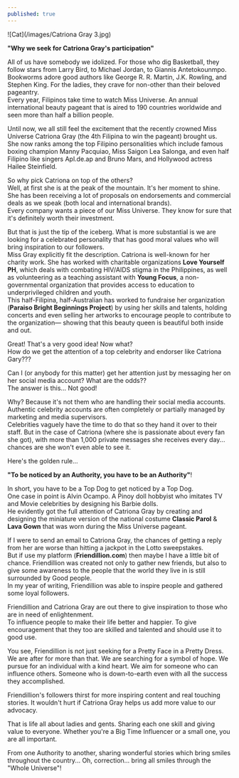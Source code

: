 ```yaml
---
published: true
---
```

![Cat](/images/Catriona Gray 3.jpg)

**"Why we seek for Catriona Gray's participation"**

All of us have somebody we idolized. For those who dig Basketball, they follow stars from Larry Bird, to Michael Jordan, to Giannis Antetokounmpo.   
Bookworms adore good authors like George R. R. Martin, J.K. Rowling, and Stephen King.
For the ladies, they crave for non-other than their beloved pageantry.   
Every year, Filipinos take time to watch Miss Universe. 
An annual international beauty pageant that is aired to 190 countries worldwide and seen more than half a billion people.  

Until now, we all still feel the excitement that the recently crowned Miss Universe Catriona Gray (the 4th Filipina to win the pageant) brought us.   
She now ranks among the top Filipino personalities which include famous boxing champion Manny Pacquiao,  Miss Saigon Lea Salonga, and even half Filipino like singers Apl.de.ap and Bruno Mars, and Hollywood actress Hailee Steinfield.

So why pick Catriona on top of the others?   
Well, at first she is at the peak of the mountain. It's her moment to shine. She has been receiving a lot of proposals on endorsements and commercial deals as we speak (both local and international brands).   
Every company wants a piece of our Miss Universe. They know for sure that it's definitely worth their investment.

But that is just the tip of the iceberg. What is more substantial is we are looking for a celebrated personality that has good moral values who will bring inspiration to our followers.  
Miss Gray explicitly fit the description. Catriona is well-known for her charity work.
She has worked with charitable organizations **Love Yourself PH**, which deals with combating HIV/AIDS stigma in the Philippines, as well as volunteering as a teaching assistant with **Young Focus**, a non-governmental organization that provides access to education to underprivileged children and youth.   
This half-Filipina, half-Australian has worked to fundraise her organization (**Paraiso Bright Beginnings Project**) by using her skills and talents, holding concerts and even selling her artworks to encourage people to contribute to the organization— showing that this beauty queen is beautiful both inside and out.

Great! That's a very good idea! Now what?   
How do we get the attention of a top celebrity and endorser like Catriona Gary???

Can I (or anybody for this matter) get her attention just by messaging her on her social media account? What are the odds??   
The answer is this... Not good!

Why? Because it's not them who are handling their social media accounts.   
Authentic celebrity accounts are often completely or partially managed by marketing and media supervisors.   
Celebrities vaguely have the time to do that so they hand it over to their staff. 
But in the case of Catriona (where she is passionate about every fan she got), with more than 1,000 private messages she receives every day... chances are she won't even able to see it.  

Here's the golden rule... 

**"To be noticed by an Authority, you have to be an Authority"**!

In short, you have to be a Top Dog to get noticed by a Top Dog.   
One case in point is Alvin Ocampo. A Pinoy doll hobbyist who imitates TV and Movie celebrities by designing his Barbie dolls.   
He evidently got the full attention of Catriona Gray by creating and designing the miniature version of the national costume **Classic Parol** & **Lava Gown** that was worn during the Miss Universe pageant.

If I were to send an email to Catriona Gray, the chances of getting a reply from her are worse than hitting a jackpot in the Lotto sweepstakes.   
But if use my platform (**Friendillion.com**) then maybe I have a little bit of chance. 
Friendillion was created not only to gather new friends, but also to give some awareness to the people that the world they live in is still surrounded by Good people.   
In my year of writing, Friendillion was able to inspire people and gathered some loyal followers.

Friendillion and Catriona Gray are out there to give inspiration to those who are in need of enlightenment.   
To influence people to make their life better and happier. 
To give encouragement that they too are skilled and talented and should use it to good use. 

You see, Friendillion is not just seeking for a Pretty Face in a Pretty Dress.
We are after for more than that. We are searching for a symbol of hope. 
We pursue for an individual with a kind heart.
We aim for someone who can influence others. Someone who is down-to-earth even with all the success they accomplished.

Friendillion's followers thirst for more inspiring content and real touching stories. It wouldn't hurt if Catriona Gray helps us add more value to our advocacy.  

That is life all about ladies and gents. Sharing each one skill and giving value to everyone.  Whether you're a Big Time Influencer or a small one, you are all important.

From one Authority to another, sharing wonderful stories which bring smiles throughout the country... 
Oh, correction... bring all smiles through the "Whole Universe"! 
 

